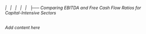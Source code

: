 ###### |   |   |   |   |   ├── Comparing EBITDA and Free Cash Flow Ratios for Capital-Intensive Sectors

*Add content here*